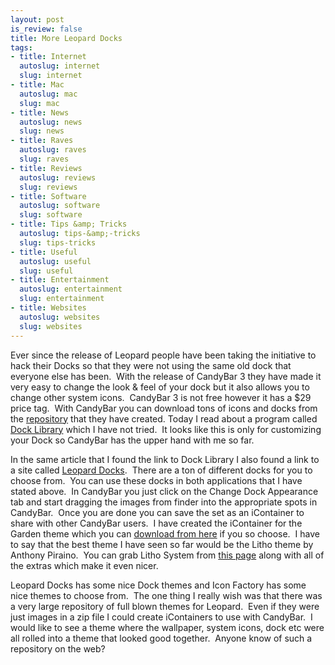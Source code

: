 ```yaml
--- 
layout: post
is_review: false
title: More Leopard Docks
tags: 
- title: Internet
  autoslug: internet
  slug: internet
- title: Mac
  autoslug: mac
  slug: mac
- title: News
  autoslug: news
  slug: news
- title: Raves
  autoslug: raves
  slug: raves
- title: Reviews
  autoslug: reviews
  slug: reviews
- title: Software
  autoslug: software
  slug: software
- title: Tips &amp; Tricks
  autoslug: tips-&amp;-tricks
  slug: tips-tricks
- title: Useful
  autoslug: useful
  slug: useful
- title: Entertainment
  autoslug: entertainment
  slug: entertainment
- title: Websites
  autoslug: websites
  slug: websites
---
```


Ever since the release of Leopard people have been taking the initiative to hack their Docks so that they were not using the same old dock that everyone else has been.  With the release of CandyBar 3 they have made it very easy to change the look & feel of your dock but it also allows you to change other system icons.  CandyBar 3 is not free however it has a $29 price tag.  With CandyBar you can download tons of icons and docks from the [repository](http://iconfactory.com/freeware "IconFactory") that they have created. Today I read about a program called [Dock Library](http://www.dativestudios.com/docklibrary/ "Dock Library") which I have not tried.  It looks like this is only for customizing your Dock so CandyBar has the upper hand with me so far.
  
In the same article that I found the link to Dock Library I also found a link to a site called [Leopard Docks](http://www.leoparddocks.net/ "Leopard Docks").  There are a ton of different docks for you to choose from.  You can use these docks in both applications that I have stated above.  In CandyBar you just click on the Change Dock Appearance tab and start dragging the images from finder into the appropriate spots in CandyBar.  Once you are done you can save the set as an iContainer to share with other CandyBar users.  I have created the iContainer for the Garden theme which you can [download from here](http://www.josephcrawford.com/wp-content/uploads/2008/03/Garden.icontainer) if you so choose.  I have to say that the best theme I have seen so far would be the Litho theme by Anthony Piraino.  You can grab Litho System from [this page](http://iconfactory.com/search/freeware/litho) along with all of the extras which make it even nicer.
  
Leopard Docks has some nice Dock themes and Icon Factory has some nice themes to choose from.  The one thing I really wish was that there was a very large repository of full blown themes for Leopard.  Even if they were just images in a zip file I could create iContainers to use with CandyBar.  I would like to see a theme where the wallpaper, system icons, dock etc were all rolled into a theme that looked good together.  Anyone know of such a repository on the web?  

